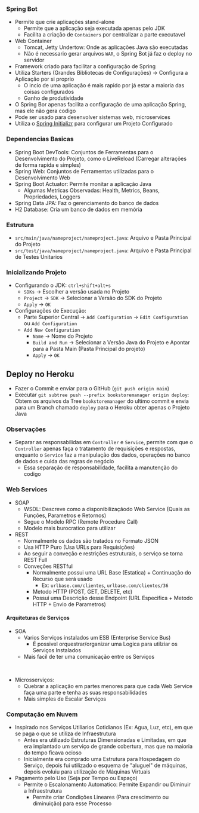 ### Spring Bot

- Permite que crie aplicações stand-alone
    - Permite que a aplicação seja executada apenas pelo JDK
    - Facilita a criação de ``Containers`` por centralizar a parte executavel
- Web Container
    - Tomcat, Jetty Undertow: Onde as aplicações Java são executadas
    - Não é necessario gerar arquivos ``WAR``, o Spring Bot já faz o deploy no servidor
- Framework criado para facilitar a configuração de Spring
- Utiliza Starters (Grandes Bibliotecas de Configurações) → Configura a Aplicação por si proprio
    - O incio de uma aplicação é mais rapido por já estar a maioria das coisas configurados
    - Ganho de produtividade
- O Spring Bor apenas facilita a configuração de uma aplicação Spring, mas ele não gera codigo
- Pode ser usado para desenvolver sistemas web, microservices
- Utiliza o [Spring Initializr](https://start.spring.io) para configurar um Projeto Configurado

### Dependencias Basicas

- Spring Boot DevTools: Conjuntos de Ferramentas para o Desenvolvimento do Projeto, como o LiveReload (Carregar
  alterações de forma rapida e simples)
- Spring Web: Conjuntos de Ferramentas utilizadas para o Desenvolvimento Web
- Spring Boot Actuator: Permite monitar a aplicação Java
    - Algumas Metricas Observadas: Health, Metrics, Beans, Propriedades, Loggers
- Spring Data JPA: Faz o gerenciamento do banco de dados
- H2 Database: Cria um banco de dados em memória

### Estrutura

- ``src/main/java/nameproject/nameproject.java``: Arquivo e Pasta Principal do Projeto
- ``src/test/java/nameproject/nameproject.java``: Arquivo e Pasta Principal de Testes Unitarios

### Inicializando Projeto

- Configurando o JDK: ``ctrl+shift+alt+s``
    - ``SDKs`` -> Escolher a versão usada no Projeto
    - ``Project`` -> ``SDK`` -> Selecionar a Versão do SDK do Projeto
    - ``Apply`` -> ``OK``
- Configurações de Execução:
    - Parte Superior Central -> ``Add Configuration`` -> ``Edit Configuration`` ou ``Add Configuration``
    - ``Add New Configuration``
        - ``Name`` -> Nome do Projeto
        - ``Build and Run`` -> Selecionar a Versão Java do Projeto e Apontar para a Pasta Main (Pasta Principal do
          projeto)
        - ``Apply`` -> ``OK``

## Deploy no Heroku

- Fazer o Commit e enviar para o GitHub (``git push origin main``)
- Executar ``git subtree push --prefix bookstoremanager origin deploy``: Obtem os arquivos da Tree ``bookstoremanager``
  do ultimo commit e envia para um Branch chamado ``deploy`` para o Heroku obter apenas o Projeto Java

### Observações

- Separar as responsabilidas em ``Controller`` e ``Service``, permite com que o ``Controller`` apenas faça o tratamento
  de requisições e respostas, enquanto o ``Service`` faz a manipulação dos dados, operações no banco de dados e cuida
  das regras de negócio
    - Essa separação de responsabilidade, facilita a manutenção do codigo

### Web Services

- SOAP
    - WSDL: Descreve como a disponibilizaçãodo Web Service (Quais as Funções, Parametros e Retornos)
    - Segue o Modelo RPC (Remote Procedure Call)
    - Modelo mais burocratico para utilizar
- REST
    - Normalmente os dados são tratados no Formato JSON
    - Usa HTTP Puro (Usa URLs para Requisições)
    - Ao seguir a conveção e restrições estruturais, o serviço se torna REST Full
    - Conveções RESTful
        - Normalmente possui uma URL Base (Estatica) + Continuação do Recurso que será usado
            - Ex: ``urlbase.com/clientes``, ``urlbase.com/clientes/36``
        - Metodo HTTP (POST, GET, DELETE, etc)
        - Possui uma Descrição desse Endpoint (URL Especifica + Metodo HTTP + Envio de Parametros)

#### Arquiteturas de Serviços

- SOA
    - Varios Serviços instalados um ESB (Enterprise Service Bus)
        - É possivel orquestrar/organizar uma Logica para utilziar os Serviços Instalados
    - Mais facil de ter uma comunicação entre os Serviços

<br/>

- Microsserviços:
    - Quebrar a aplicação em partes menores para que cada Web Service faça uma parte e tenha as suas responsabilidades
    - Mais simples de Escalar Serviços

### Computação em Nuvem

- Inspirado nos Serviços Utiliarios Cotidianos (Ex: Agua, Luz, etc), em que se paga o que se utiliza de Infraestrutura
    - Antes era utilizado Estruturas Dimensionadas e Limitadas, em que era implantado um serviço de grande cobertura,
      mas que na maioria do tempo ficava ocioso
    - Inicialmente era comprado uma Estrutura para Hospedagem do Serviço, depois fui utilizado o esquema de "aluguel" de
      máquinas, depois evoluiu para utilização de Máquinas Virtuais
- Pagamento pelo Uso (Seja por Tempo ou Espaço)
    - Permite o Escalonamento Automatico: Permite Expandir ou Diminuir a Infraestrutura
        - Permite criar Condições Lineares (Para crescimento ou diminuição) para esse Processo
